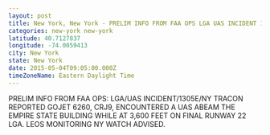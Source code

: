 ```yaml
---
layout: post
title: New York, New York - PRELIM INFO FROM FAA OPS LGA UAS INCIDENT 1305E NY TRACON REPORTED GOJET 6260 CRJ9
categories: new-york new-york
latitude: 40.7127837
longitude: -74.0059413
city: New York
state: New York
date: 2015-05-04T09:05:00.000Z
timeZoneName: Eastern Daylight Time
---
```


PRELIM INFO FROM FAA OPS: LGA/UAS INCIDENT/1305E/NY TRACON REPORTED GOJET 6260, CRJ9, ENCOUNTERED A UAS ABEAM THE EMPIRE STATE BUILDING WHILE AT 3,600 FEET ON FINAL RUNWAY 22 LGA. LEOS MONITORING NY WATCH ADVISED.